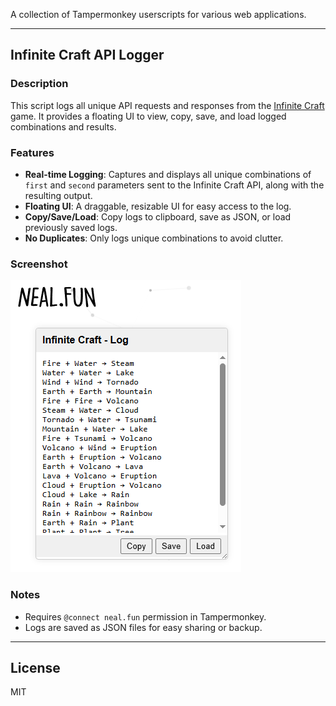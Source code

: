 A collection of Tampermonkey userscripts for various web applications.

---

## Infinite Craft API Logger

### Description
This script logs all unique API requests and responses from the [Infinite Craft](https://neal.fun/infinite-craft/) game. It provides a floating UI to view, copy, save, and load logged combinations and results.

### Features
- **Real-time Logging**: Captures and displays all unique combinations of `first` and `second` parameters sent to the Infinite Craft API, along with the resulting output.
- **Floating UI**: A draggable, resizable UI for easy access to the log.
- **Copy/Save/Load**: Copy logs to clipboard, save as JSON, or load previously saved logs.
- **No Duplicates**: Only logs unique combinations to avoid clutter.

### Screenshot
![Infinite Craft API Logger UI](screenshots/infiniteCraftLoggerUI.png)

### Notes
- Requires `@connect neal.fun` permission in Tampermonkey.
- Logs are saved as JSON files for easy sharing or backup.

---

## License
MIT
